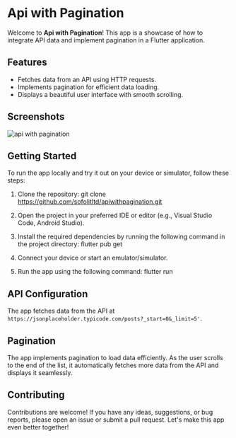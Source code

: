 # Api with Pagination

Welcome to **Api with Pagination**! This app is a showcase of how to integrate API data and implement pagination in a Flutter application.

## Features

- Fetches data from an API using HTTP requests.
- Implements pagination for efficient data loading.
- Displays a beautiful user interface with smooth scrolling.

## Screenshots
![api with pagination](https://github.com/sofolitltd/apiwithpagination/assets/102704714/302ea5fd-dbfe-44e2-8f75-d151c9b57f20)


## Getting Started

To run the app locally and try it out on your device or simulator, follow these steps:

1. Clone the repository:
   git clone https://github.com/sofolitltd/apiwithpagination.git

2. Open the project in your preferred IDE or editor (e.g., Visual Studio Code, Android Studio).

3. Install the required dependencies by running the following command in the project directory:
 flutter pub get

4. Connect your device or start an emulator/simulator.

5. Run the app using the following command:
   flutter run


## API Configuration

The app fetches data from the API at `https://jsonplaceholder.typicode.com/posts?_start=0&_limit=5'`.

## Pagination

The app implements pagination to load data efficiently. As the user scrolls to the end of the list, it automatically fetches more data from the API and displays it seamlessly.

## Contributing

Contributions are welcome! If you have any ideas, suggestions, or bug reports, please open an issue or submit a pull request. Let's make this app even better together!



